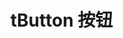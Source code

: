 # tButton 按钮
<buttonDemo></buttonDemo>



<script>
   import buttonDemo from '../components/button.vue'
</script>